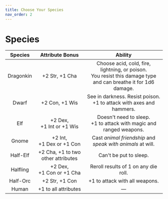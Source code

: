 ```yaml
---
title: Choose Your Species
nav_order: 2
---
```


# Species

| Species   | Attribute Bonus                    | Ability |
|:---------:|:----------------------------------:|:-------:|
| Dragonkin | +2 Str, +1 Cha                     | Choose acid, cold, fire, lightning, or poison.<br>You resist this damage type and can breathe it for 1d6 damage. |
| Dwarf     | +2 Con, +1 Wis                     | See in darkness. Resist poison.<br>+1 to attack with axes and hammers. |
| Elf       | +2 Dex,<br>+1 Int or +1 Wis        | Doesn't need to sleep.<br>+1 to attack with magic and ranged weapons. |
| Gnome     | +2 Int,<br>+1 Dex or +1 Con        | Cast *animal friendship* and *speak with animals* at will. |
| Half-Elf  | +2 Cha, +1 to two other attributes | Can't be put to sleep. |
| Halfling  | +2 Dex,<br>+1 Con or +1 Cha        | Reroll results of 1 on any die roll. |
| Half-Orc  | +2 Str, +1 Con                     | +1 to attack with all weapons. |
| Human     | +1 to all attributes               | — |
